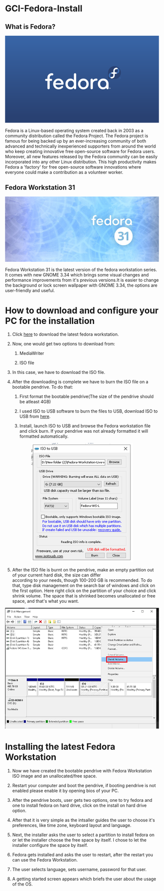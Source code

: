 # GCI-Fedora-Install

## What is Fedora?

<p align="center">
  <img src="https://github.com/Ayush19-01/GCI-Fedora-Install/blob/master/1.png">
</p>

Fedora is a Linux-based operating system created back in 2003 as a community distribution called the Fedora Project. 
The Fedora project is famous for being backed up by an ever-increasing community of both advanced and technically
inexperienced supporters from around the world who keep creating innovative free open-source software for Fedora users.
Moreover, all new features released by the Fedora community can be easily incorporated into any other Linux distribution.
This high productivity makes Fedora a 'factory' for free open-source software innovations where everyone could make a 
contribution as a volunteer worker.

## Fedora Workstation 31

<p align="center">
    <img src="https://github.com/Ayush19-01/GCI-Fedora-Install/blob/master/2.jpg">
</p>

Fedora Workstation 31 is the latest version of the fedora workstation series. It comes with new GNOME 3.34 which brings
some visual changes and performance improvements from it's previous versions.It is easier to change the background or 
lock screen wallpaper with GNOME 3.34, the options are user-friendly and useful.

# How to download and configure your PC for the installation
1. Click [here](https://getfedora.org/en/workstation/download/) to download the latest fedora workstation.

2. Now, one would get two options to download from:

    1. MediaWriter
    
    2. ISO file
  
3. In this case, we have to download the ISO file.

4. After the downloading is complete we have to burn the ISO file on a bootable pendrive. To do that:
    
      1. First format the bootable pendrive(The size of the pendrive should be atleast 4GB)
      
      2. I used ISO to USB software to burn the files to USB, download ISO to USB from [here](http://www.softsea.com/download/ISO-to-USB.html).

      3. Install, launch ISO to USB and browse the Fedora workstation file and click burn. If your pendrive was not already 
      formatted it will formatted automatically.
      
<p align="center">
    <img src="https://github.com/Ayush19-01/GCI-Fedora-Install/blob/master/3.PNG">
<p>

5. After the ISO file is burnt on the pendrive, make an empty partition out of your current hard disk, the size can differ  
according to your needs, though 100-200 GB is recommended. To do that, type disk management on the search bar of windows and 
click on the first option. Here right click on the partition of your choice and click shrink volume. The space that is 
shrinked becomes unallocated or free space, and that's what you want.

<p align="center">
  <img src="https://github.com/Ayush19-01/GCI-Fedora-Install/blob/master/4.png">
</p>

# Installing the latest Fedora Workstation

1. Now we have created the bootable pendrive with Fedora Workstation ISO image and an unallocated/free space.

2. Restart your computer and boot the pendrive, if booting pendrive is not enabled please enable it by opening bios of your PC.

3. After the pendrive boots, user gets two options, one to try fedora and one to install fedora on hard drive, click on the 
install on hard drive option.

4. After that it is very simple as the intsaller guides the user to choose it's preferences, like time zone, keyboard layout and
language.

5. Next, the installer asks the user to select a partition to install fedora on or let the installer choose the free space
by itself. I chose to let the installer configure the space by itself.

6. Fedora gets installed and asks the user to restart, after the restart you can use the Fedora Workstation.

7. The user selects language, sets username, password for that user.

8. A getting started screen appears which briefs the user about the usage of the OS.
